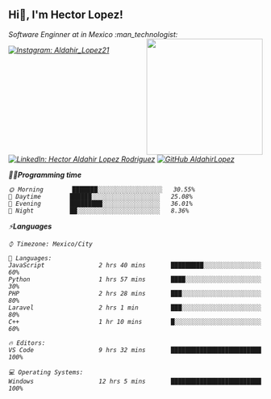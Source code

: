 <h2> Hi👋, I'm Hector Lopez!</h2>

<p><em>Software Enginner at <a>in Mexico :man_technologist:</a>
<img align='right' src="https://media.giphy.com/media/M9gbBd9nbDrOTu1Mqx/giphy.gif" width="230">

[![Instagram: Aldahir_Lopez21](https://img.shields.io/badge/Instagram-aldahir__lopez21-blue?style=social&logo=instagram)](https://www.instagram.com/aldahir_lopez21)
[![LinkedIn: Hector Aldahir Lopez Rodriguez](https://img.shields.io/badge/LinkedIn-Hector%20Aldahir%20Lopez%20Rodriguez-blue?style=social&logo=linkedin)](https://www.linkedin.com/in/hector-aldahir-lopez-rodriguez-528022227)
[![GitHub AldahirLopez](https://img.shields.io/github/followers/AldahirLopez?label=follow&style=social)](https://github.com/AldahirLopez)

<!--START_SECTION:waka-->
🙋‍♂️**Programming time** 

```text
🌞 Morning        ███████░░░░░░░░░░░░░░░░░░   30.55% 
🌆 Daytime        ██████░░░░░░░░░░░░░░░░░░░   25.08% 
🌃 Evening        █████████░░░░░░░░░░░░░░░░   36.01% 
🌙 Night          ██░░░░░░░░░░░░░░░░░░░░░░░   8.36%

```

⚡**Languages** 

```text
⌚︎ Timezone: Mexico/City

💬 Languages: 
JavaScript               2 hrs 40 mins       █████████░░░░░░░░░░░░░░░░   60% 
Python                   1 hrs 57 mins       ████░░░░░░░░░░░░░░░░░░░░░   30% 
PHP                      2 hrs 28 mins       ███░░░░░░░░░░░░░░░░░░░░░░   80% 
Laravel                  2 hrs 1 min         ███░░░░░░░░░░░░░░░░░░░░░░   80% 
C++                      1 hr 10 mins        █░░░░░░░░░░░░░░░░░░░░░░░░   60%

🔥 Editors: 
VS Code                  9 hrs 32 mins       █████████████████████████   100% 

💻 Operating Systems: 
Windows                  12 hrs 5 mins       █████████████████████████   100%

```
<!--END_SECTION:waka-->
